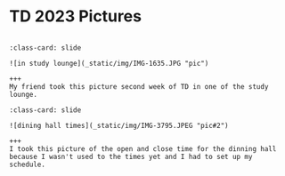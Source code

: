 # TD 2023 Pictures 

```{include} _static/play_pause.html
```

```{card} 
:class-card: slide

![in study lounge](_static/img/IMG-1635.JPG "pic")

+++
My friend took this picture second week of TD in one of the study lounge. 
```



```{card} 
:class-card: slide

![dining hall times](_static/img/IMG-3795.JPEG "pic#2")

+++
I took this picture of the open and close time for the dinning hall because I wasn't used to the times yet and I had to set up my schedule.  
```

